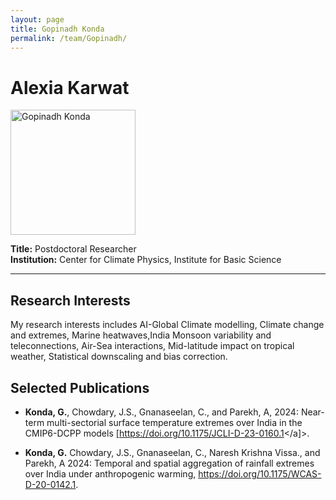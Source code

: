 ```yaml
---
layout: page
title: Gopinadh Konda
permalink: /team/Gopinadh/
---
```


# Alexia Karwat

<!--- <img src="/images/Gopinadh.jpg" alt="Gopinadh Konda" width="200" /> --->
<img src="{{ site.baseurl }}/images/Gopinadh.jpg" alt="Gopinadh Konda" width="200" />



**Title:** Postdoctoral Researcher  
**Institution:** Center for Climate Physics, Institute for Basic Science

---

## Research Interests

My research interests includes AI-Global Climate modelling, Climate change and extremes, Marine heatwaves,India Monsoon variability and teleconnections, Air-Sea interactions, Mid-latitude impact on tropical weather, Statistical downscaling and bias correction.

## Selected Publications

- <b>Konda, G.</b>, Chowdary, J.S., Gnanaseelan, C., and Parekh, A, 2024: Near-term multi-sectorial surface temperature extremes over India in the CMIP6-DCPP models
 <a href="[https://doi.org/10.1175/JCLI-D-23-0160.1]">[https://doi.org/10.1175/JCLI-D-23-0160.1</a]>.

- <b>Konda, G.</b> Chowdary, J.S., Gnanaseelan, C., Naresh Krishna Vissa., and Parekh, A 2024: Temporal and spatial aggregation of rainfall extremes over India under anthropogenic warming, <a href="[https://doi.org/10.1175/WCAS-D-20-0142.1]">https://doi.org/10.1175/WCAS-D-20-0142.1</a>.
